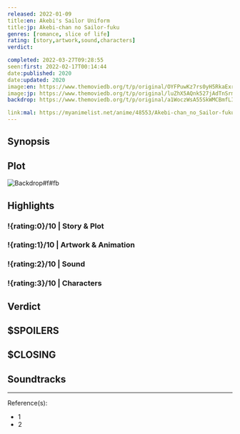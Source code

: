 ```yaml
---
released: 2022-01-09
title:en: Akebi's Sailor Uniform
title:jp: Akebi-chan no Sailor-fuku
genres: [romance, slice of life]
rating: [story,artwork,sound,characters]
verdict:

completed: 2022-03-27T09:28:55
seen:first: 2022-02-17T00:14:44
date:published: 2020
date:updated: 2020
image:en: https://www.themoviedb.org/t/p/original/OYFPuwKz7rs0yH5RkaExrOKVz7.jpg
image:jp: https://www.themoviedb.org/t/p/original/luZhX5AQnk527jAdTnSrmoHErGK.jpg
backdrop: https://www.themoviedb.org/t/p/original/a1WoczWsA55SkWMCBmfLIO0KgGJ.jpg

link:mal: https://myanimelist.net/anime/48553/Akebi-chan_no_Sailor-fuku
---
```



## Synopsis

## Plot

![Backdrop#f#fb](https://www.themoviedb.org/t/p/original/55QY5FJVUJD5JMPynzLvLmIVJwT.jpg "Source: TMDB")

## Highlights

### !{rating:0}/10 | Story & Plot

### !{rating:1}/10 | Artwork & Animation

### !{rating:2}/10 | Sound

### !{rating:3}/10 | Characters

## Verdict

## $SPOILERS

## $CLOSING

## Soundtracks

***
Reference(s):

- 1
- 2

